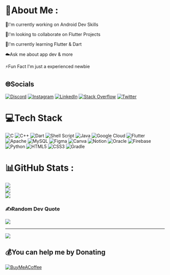 # 💫About Me :
🔭I'm currently working on Android Dev Skills

👫I'm looking to collaborate on Flutter Projects

🌱I'm currently learning Flutter & Dart

☁️Ask me about app dev & more

⚡Fun Fact I'm just a experienced newbie


## 🌐Socials
[![Discord](https://img.shields.io/badge/Discord-%237289DA.svg?logo=discord&logoColor=white)](htttps://discord.gg/ttZvcK8j) [![Instagram](https://img.shields.io/badge/Instagram-%23E4405F.svg?logo=Instagram&logoColor=white)](https://instagram.com/xbood_228) [![LinkedIn](https://img.shields.io/badge/LinkedIn-%230077B5.svg?logo=linkedin&logoColor=white)](https://linkedin.com/in/abdul-raheem-3a6563202) [![Stack Overflow](https://img.shields.io/badge/-Stackoverflow-FE7A16?logo=stack-overflow&logoColor=white)](https://stackoverflow.com/users/16962816) [![Twitter](https://img.shields.io/badge/Twitter-%231DA1F2.svg?logo=Twitter&logoColor=white)](https://twitter.com/abood_2284) 

# 💻Tech Stack
![C](https://img.shields.io/badge/c-%2300599C.svg?style=for-the-badge&logo=c&logoColor=white) ![C++](https://img.shields.io/badge/c++-%2300599C.svg?style=for-the-badge&logo=c%2B%2B&logoColor=white) ![Dart](https://img.shields.io/badge/dart-%230175C2.svg?style=for-the-badge&logo=dart&logoColor=white) ![Shell Script](https://img.shields.io/badge/shell_script-%23121011.svg?style=for-the-badge&logo=gnu-bash&logoColor=white) ![Java](https://img.shields.io/badge/java-%23ED8B00.svg?style=for-the-badge&logo=java&logoColor=white) ![Google Cloud](https://img.shields.io/badge/Google%20Cloud-%234285F4.svg?style=for-the-badge&logo=google-cloud&logoColor=white) ![Flutter](https://img.shields.io/badge/Flutter-%2302569B.svg?style=for-the-badge&logo=Flutter&logoColor=white) ![Apache](https://img.shields.io/badge/apache-%23D42029.svg?style=for-the-badge&logo=apache&logoColor=white) ![MySQL](https://img.shields.io/badge/mysql-%2300f.svg?style=for-the-badge&logo=mysql&logoColor=white) 	![Figma](https://img.shields.io/badge/figma-%23F24E1E.svg?style=for-the-badge&logo=figma&logoColor=white) ![Canva](https://img.shields.io/badge/Canva-%2300C4CC.svg?style=for-the-badge&logo=Canva&logoColor=white) ![Notion](https://img.shields.io/badge/Notion-%23000000.svg?style=for-the-badge&logo=notion&logoColor=white) ![Oracle](https://img.shields.io/badge/Oracle-F80000?style=for-the-badge&logo=oracle&logoColor=white) ![Firebase](https://img.shields.io/badge/firebase-%23039BE5.svg?style=for-the-badge&logo=firebase) ![Python](https://img.shields.io/badge/python-3670A0?style=for-the-badge&logo=python&logoColor=ffdd54) ![HTML5](https://img.shields.io/badge/html5-%23E34F26.svg?style=for-the-badge&logo=html5&logoColor=white) ![CSS3](https://img.shields.io/badge/css3-%231572B6.svg?style=for-the-badge&logo=css3&logoColor=white) ![Gradle](https://img.shields.io/badge/Gradle-02303A.svg?style=for-the-badge&logo=Gradle&logoColor=white)
# 📊GitHub Stats :
![](https://github-readme-stats.vercel.app/api?username=Abood2284&theme=radical&hide_border=true&include_all_commits=true&count_private=false)<br/>
![](https://github-readme-streak-stats.herokuapp.com/?user=Abood2284&theme=radical&hide_border=true)<br/>
![](https://github-readme-stats.vercel.app/api/top-langs/?username=Abood2284&theme=radical&hide_border=true&include_all_commits=true&count_private=false&layout=compact)

### ✍️Random Dev Quote
![](https://quotes-github-readme.vercel.app/api?type=horizontal&theme=tokyonight)

---
![](https://komarev.com/ghpvc/?username=Abood2284&label=Visitors+Count&color=brightgreen)

  ## 💰You can help me by Donating
  [![BuyMeACoffee](https://img.shields.io/badge/Buy%20Me%20a%20Coffee-ffdd00?style=for-the-badge&logo=buy-me-a-coffee&logoColor=black)](https://buymeacoffee.com/AbdulRaheem) 

  <!-- Proudly created with GPRM ( https://gprm.itsvg.in ) -->
  
